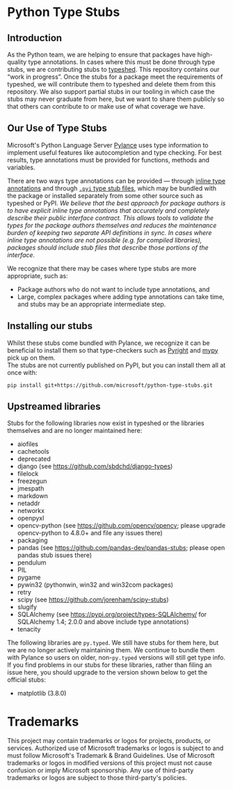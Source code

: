 # Python Type Stubs

## Introduction

As the Python team, we are helping to ensure that packages have high-quality type annotations.
In cases where this must be done through type stubs, we are contributing stubs to
[typeshed](https://github.com/python/typeshed). This repository contains our “work in progress”.
Once the stubs for a package meet the requirements of typeshed, we will contribute them to
typeshed and delete them from this repository. We also support partial stubs in our tooling
in which case the stubs may never graduate from here, but we want to share them publicly so
that others can contribute to or make use of what coverage we have.

## Our Use of Type Stubs

Microsoft's Python Language Server [Pylance](https://marketplace.visualstudio.com/items?itemName=ms-python.vscode-pylance)
uses type information to implement useful features like autocompletion and type checking.
For best results, type annotations must be provided for functions, methods and variables.

There are two ways type annotations can be provided — through [inline type annotations](https://www.python.org/dev/peps/pep-0484/#type-definition-syntax)
and through [`.pyi` type stub files](https://www.python.org/dev/peps/pep-0484/#stub-files),
which may be bundled with the package or installed separately from some other source such as typeshed or PyPI.
_We believe that the best approach for package authors is to have explicit inline type annotations
that accurately and completely describe their public interface contract. This allows tools to validate
the types for the package authors themselves and reduces the maintenance burden of keeping two separate
API definitions in sync. In cases where inline type annotations are not possible (e.g. for compiled
libraries), packages should include stub files that describe those portions of the interface._

We recognize that there may be cases where type stubs are more appropriate, such as:

- Package authors who do not want to include type annotations, and
- Large, complex packages where adding type annotations can take time, and stubs may be an appropriate intermediate step.

## Installing our stubs

Whilst these stubs come bundled with Pylance, we recognize it can be beneficial to install them
so that type-checkers such as [Pyright](https://github.com/microsoft/pyright) and [mypy](https://github.com/python/mypy) pick up on them.  
The stubs are not currently published on PyPI, but you can install them all at once with:

```shell
pip install git+https://github.com/microsoft/python-type-stubs.git 
```

## Upstreamed libraries

Stubs for the following libraries now exist in typeshed or the libraries themselves and are no longer maintained here:

- aiofiles
- cachetools
- deprecated
- django (see <https://github.com/sbdchd/django-types>)
- filelock
- freezegun
- jmespath
- markdown
- netaddr
- networkx
- openpyxl
- opencv-python (see <https://github.com/opencv/opencv>; please upgrade opencv-python to 4.8.0+ and file any issues there)
- packaging
- pandas (see <https://github.com/pandas-dev/pandas-stubs>; please open pandas stub issues there)
- pendulum
- PIL
- pygame
- pywin32 (pythonwin, win32 and win32com packages)
- retry
- scipy (see <https://github.com/jorenham/scipy-stubs>)
- slugify
- SQLAlchemy (see <https://pypi.org/project/types-SQLAlchemy/> for SQLAlchemy 1.4; 2.0.0 and above include type annotations)
- tenacity

The following libraries are `py.typed`. We still have stubs for them here, but we are no longer actively maintaining them. We continue to bundle them with Pylance so users on older, non-`py.typed` versions will still get type info. If you find problems in our stubs for these libraries, rather than filing an issue here, you should upgrade to the version shown below to get the official stubs:

- matplotlib (3.8.0)

# Trademarks

This project may contain trademarks or logos for projects, products, or services. Authorized use of Microsoft trademarks or logos is subject to and must follow Microsoft's Trademark & Brand Guidelines. Use of Microsoft trademarks or logos in modified versions of this project must not cause confusion or imply Microsoft sponsorship. Any use of third-party trademarks or logos are subject to those third-party's policies.
